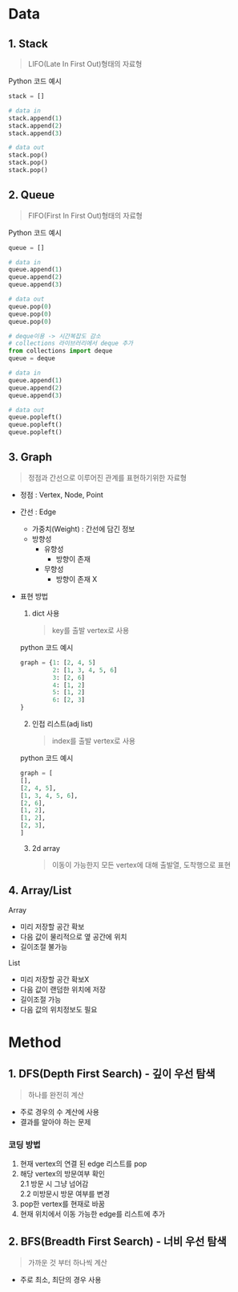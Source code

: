 # Data

## 1. Stack

> LIFO(Late In First Out)형태의 자료형

Python 코드 예시

```python
stack = []

# data in
stack.append(1)
stack.append(2)
stack.append(3)

# data out
stack.pop()
stack.pop()
stack.pop()
```

## 2. Queue

> FIFO(First In First Out)형태의 자료형

Python 코드 예시

```python
queue = []

# data in
queue.append(1)
queue.append(2)
queue.append(3)

# data out
queue.pop(0)
queue.pop(0)
queue.pop(0)

# deque이용 -> 시간복잡도 감소
# collections 라이브러리에서 deque 추가
from collections import deque
queue = deque

# data in
queue.append(1)
queue.append(2)
queue.append(3)

# data out
queue.popleft()
queue.popleft()
queue.popleft()
```

## 3. Graph

> 정점과 간선으로 이루어진 관계를 표현하기위한 자료형

- 정점 : Vertex, Node, Point
- 간선 : Edge
  - 가중치(Weight) : 간선에 담긴 정보
  - 방향성
    - 유향성
      - 방향이 존재
    - 무향성
      - 방향이 존재 X
- 표현 방법

  1. dict 사용
     > key를 출발 vertex로 사용

  python 코드 예시

  ```python
  graph = {1: [2, 4, 5]
           2: [1, 3, 4, 5, 6]
           3: [2, 6]
           4: [1, 2]
           5: [1, 2]
           6: [2, 3]
  }
  ```

  2. 인접 리스트(adj list)
     > index를 출발 vertex로 사용

  python 코드 예시

  ```python
  graph = [
  [],
  [2, 4, 5],
  [1, 3, 4, 5, 6],
  [2, 6],
  [1, 2],
  [1, 2],
  [2, 3],
  ]
  ```

  3. 2d array
     > 이동이 가능한지 모든 vertex에 대해 출발열, 도착행으로 표현

## 4. Array/List

Array

- 미리 저장할 공간 확보
- 다음 값이 물리적으로 옆 공간에 위치
- 길이조절 불가능

List

- 미리 저장할 공간 확보X
- 다음 값이 랜덤한 위치에 저장
- 길이조절 가능
- 다음 값의 위치정보도 필요

# Method

## 1. DFS(Depth First Search) - 깊이 우선 탐색

> 하나를 완전히 계산

- 주로 경우의 수 계산에 사용
- 결과를 알아야 하는 문제

### 코딩 방법

1. 현재 vertex의 연결 된 edge 리스트를 pop
2. 해당 vertex의 방문여부 확인  
   2.1 방문 시 그냥 넘어감  
   2.2 미방문시 방문 여부를 변경
3. pop한 vertex를 현재로 바꿈
4. 현재 위치에서 이동 가능한 edge를 리스트에 추가

## 2. BFS(Breadth First Search) - 너비 우선 탐색

> 가까운 것 부터 하나씩 계산

- 주로 최소, 최단의 경우 사용
